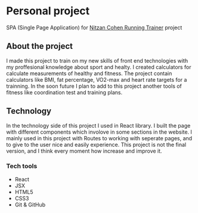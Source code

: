 # Personal project
SPA (Single Page Application) for [Nitzan Cohen Running Trainer](https://nitzanc07.github.io/Running-react/) project

## About the project
I made this project to train on my new skills of front end technologies with my proffesional knowledge about sport and healty. I created calculators for calculate measurements of healthy and fitness. The project contain calculators like BMI, fat percentage, VO2-max and heart rate targets for a trainning. In the soon future I plan to add to this project another tools of fitness like coordination test and training plans.

## Technology
In the technology side of this project I used in React library. I built the page with different components which involove in some sections in the website. I mainly used in this project with Routes to working with seperate pages, and to give to the user nice and easily experience. This project is not the final version, and I think every moment how increase and improve it.

### Tech tools
- React
- JSX
- HTML5
- CSS3
- Git & GitHub
